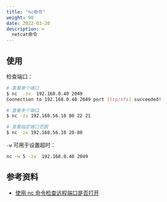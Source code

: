 ```yaml
---
title: "nc命令"
weight: 90
date: 2022-03-20
description: >
  netcat命令
---
```




## 使用

检查端口：

```bash
# 查看单个端口
$ nc  -zv  192.168.0.40 2049
Connection to 192.168.0.40 2049 port [tcp/nfs] succeeded!

# 查看多个端口
$ nc -zv 192.168.56.10 80 22 21

# 查看指定端口范围 
$ nc -zv 192.168.56.10 20-80
```

`-w` 可用于设置超时：

```bash
nc -w 5 -zv  192.168.0.40 2049
```



## 参考资料

- [使用 nc 命令检查远程端口是否打开](https://linux.cn/article-8186-1.html)
